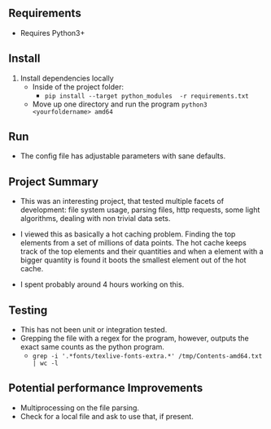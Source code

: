 ## Requirements
* Requires Python3+


## Install
1. Install dependencies locally
    * Inside of the project folder:
        * `pip install --target python_modules  -r requirements.txt`
    * Move up one directory and run the program `python3 <yourfoldername> amd64`

## Run
* The config file has adjustable parameters with sane defaults.

## Project Summary
* This was an interesting project, that tested multiple facets of development:
 file system usage, parsing files, http requests, some light algorithms,
 dealing with non trivial data sets. 
 
* I viewed this as basically a hot caching problem. 
 Finding the top elements from a set of millions of data points.
 The hot cache keeps track of the top elements and their quantities and 
 when a element with a bigger quantity is found it boots the smallest element 
 out of the hot cache.

* I spent probably around 4 hours working on this.

## Testing
* This has not been unit or integration tested.
* Grepping the file with a regex for the program, however, outputs the exact same counts as the python program.
    * `grep -i '.*fonts/texlive-fonts-extra.*' /tmp/Contents-amd64.txt | wc -l`

## Potential performance Improvements
* Multiprocessing on the file parsing.   
* Check for a local file and ask to use that, if present. 
